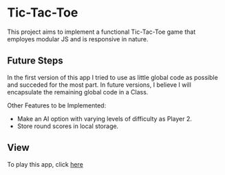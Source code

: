 # Tic-Tac-Toe

This project aims to implement a functional Tic-Tac-Toe game
that employes modular JS and is responsive in nature.

## Future Steps

In the first version of this app I tried to use as little global code as possible and succeded for the most part. In future versions, I believe I will encapsulate the remaining global code in a Class.

Other Features to be Implemented:

- Make an AI option with varying levels of difficulty as Player 2.
- Store round scores in local storage.

## View

To play this app, click [here](https://pjenkins28.github.io/tic-tac-toe)
